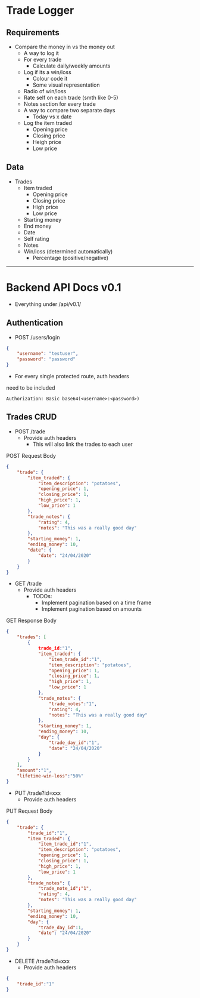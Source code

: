 # Trade Logger

## Requirements

* Compare the money in vs the money out
    - A way to log it
    - For every trade 
        - Calculate daily/weekly amounts
    - Log if its a win/loss
        - Colour code it
        - Some visual representation
    - Radio of win/loss
    - Rate self on each trade (smth like 0-5)
    - Notes section for every trade
    - A way to compare two separate days
        - Today vs x date
    - Log the item traded
        - Opening price
        - Closing price
        - Heigh price 
        - Low price

## Data

* Trades
    - Item traded
        - Opening price
        - Closing price
        - High price
        - Low price
    - Starting money
    - End money
    - Date 
    - Self rating
    - Notes
    - Win/loss (determined automatically)
        - Percentage (positive/negative)

---

# Backend API Docs v0.1

* Everything under /api/v0.1/

## Authentication

* POST /users/login

``` json
{
    "username": "testuser",
    "password": "password"
}
```

* For every single protected route, auth headers 

need to be included

``` HTTP
Authorization: Basic base64(<username>:<password>)
```

## Trades CRUD

* POST /trade
    - Provide auth headers
        - This will also link the trades to each user

POST Request Body

``` json
{
    "trade": {
        "item_traded": {
            "item_description": "potatoes",
            "opening_price": 1,
            "closing_price": 1,
            "high_price": 1,
            "low_price": 1
        },
        "trade_notes": {
            "rating": 4,
            "notes": "This was a really good day"
        },
        "starting_money": 1,
        "ending_money": 10,
        "date": {
            "date": "24/04/2020"
        }
    }
}
```

* GET /trade
    - Provide auth headers
        - TODOs: 
            - Implement pagination based on a time frame 
            - Implement pagination based on amounts

GET Response Body

``` json
{
    "trades": [
        {
            trade_id:"1",
            "item_traded": {
                "item_trade_id":"1",
                "item_description": "potatoes",
                "opening_price": 1,
                "closing_price": 1,
                "high_price": 1,
                "low_price": 1
            },
            "trade_notes": {
                "trade_notes":"1",
                "rating": 4,
                "notes": "This was a really good day"
            },
            "starting_money": 1,
            "ending_money": 10,
            "day": {
                "trade_day_id":"1",
                "date": "24/04/2020"
            }
        }
    ],
    "amount":"1",
    "lifetime-win-loss":"50%"
}
```

* PUT /trade?id=xxx
    - Provide auth headers

PUT Request Body
``` json
{
    "trade": {
        "trade_id":"1",
        "item_traded": {
            "item_trade_id":"1",
            "item_description": "potatoes",
            "opening_price": 1,
            "closing_price": 1,
            "high_price": 1,
            "low_price": 1
        },
        "trade_notes": {
            "trade_note_id";"1",
            "rating": 4,
            "notes": "This was a really good day"
        },
        "starting_money": 1,
        "ending_money": 10,
        "day": {
            "trade_day_id":1,
            "date": "24/04/2020"
        }
    }
}

```

* DELETE /trade?id=xxx
    - Provide auth headers

```json
{
    "trade_id":"1"
}
```

